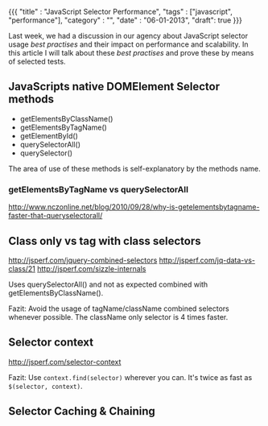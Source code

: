 {{{
    "title"    : "JavaScript Selector Performance",
    "tags"     : ["javascript", "performance"],
    "category" : "",
    "date"     : "06-01-2013",
    "draft": true
}}}

Last week, we had a discussion in our agency about JavaScript selector usage *best practises* and their impact on performance and scalability.
In this article I will talk about these *best practises* and prove these by means of selected tests.

## JavaScripts native DOMElement Selector methods

* getElementsByClassName()
* getElementsByTagName()
* getElementById()
* querySelectorAll()
* querySelector()

The area of ​​use of these methods is self-explanatory by the methods name.

### getElementsByTagName vs querySelectorAll

http://www.nczonline.net/blog/2010/09/28/why-is-getelementsbytagname-faster-that-queryselectorall/

## Class only vs tag with class selectors

http://jsperf.com/jquery-combined-selectors
http://jsperf.com/jq-data-vs-class/21
http://jsperf.com/sizzle-internals

Uses querySelectorAll() and not as expected combined with getElementsByClassName().

Fazit: Avoid the usage of tagName/className combined selectors whenever possible. The className only selector is 4 times faster.


## Selector context

http://jsperf.com/selector-context

Fazit: Use ```context.find(selector)``` wherever you can. It's twice as fast as ```$(selector, context)```.

## Selector Caching & Chaining


